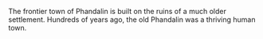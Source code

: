 The frontier town of Phandalin is built on the ruins of a
much older settlement. Hundreds of years ago, the old
Phandalin was a thriving human town.
